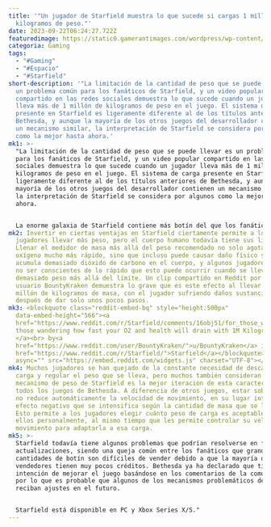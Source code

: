 ```yaml
---
title: '"Un jugador de Starfield muestra lo que sucede si cargas 1 millón de
  kilogramos de peso."'
date: 2023-09-22T06:24:27.722Z
featuredimage: https://static0.gamerantimages.com/wordpress/wp-content/uploads/2023/09/starfield-ship-formula-1-car.jpg?q=50&fit=contain&w=1140&h=&dpr=1.5
categoria: Gaming
tags:
  - "#Gaming"
  - "#Espacio"
  - "#Starfield"
short-description: '"La limitación de la cantidad de peso que se puede llevar es
  un problema común para los fanáticos de Starfield, y un video popular
  compartido en las redes sociales demuestra lo que sucede cuando un jugador
  lleva más de 1 millón de kilogramos de peso en el juego. El sistema de carga
  presente en Starfield es ligeramente diferente al de los títulos anteriores de
  Bethesda, y aunque la mayoría de los otros juegos del desarrollador contienen
  un mecanismo similar, la interpretación de Starfield se considera por algunos
  como la mejor hasta ahora.'
mk1: >-
  "La limitación de la cantidad de peso que se puede llevar es un problema común
  para los fanáticos de Starfield, y un video popular compartido en las redes
  sociales demuestra lo que sucede cuando un jugador lleva más de 1 millón de
  kilogramos de peso en el juego. El sistema de carga presente en Starfield es
  ligeramente diferente al de los títulos anteriores de Bethesda, y aunque la
  mayoría de los otros juegos del desarrollador contienen un mecanismo similar,
  la interpretación de Starfield se considera por algunos como la mejor hasta
  ahora.


  La enorme galaxia de Starfield contiene más botín del que los fanáticos podrían soñar, pero incluso un solo viaje corto a una base planetaria puede, en algunos casos, llevar a los jugadores a suficientes objetos como para llenar por completo sus bolsillos. Esto significa muchos viajes de ida y vuelta lentos a la nave de vez en cuando, pero incluso entonces, los jugadores con un pequeño compartimento de carga a bordo de su nave se encontrarán necesitando regresar frecuentemente a uno de los centros de Starfield para deshacerse de las pilas de objetos que les están pesando. Algunos jugadores han encontrado una solución efectiva a los problemas de almacenamiento del juego construyendo naves cómicamente grandes en Starfield que son capaces de transportar cientos de miles de kilogramos, pero tales proyectos son extremadamente costosos.
mk2: Invertir en ciertas ventajas en Starfield ciertamente permite a los
  jugadores llevar más peso, pero el cuerpo humano todavía tiene sus límites.
  Llenar el medidor de masa más allá del peso recomendado no solo agota el
  oxígeno mucho más rápido, sino que incluso puede causar daño físico si se
  acumula demasiado dióxido de carbono en el cuerpo, y algunos jugadores pueden
  no ser conscientes de lo rápido que esto puede ocurrir cuando se lleva
  demasiado peso más allá del límite. Un clip compartido en Reddit por el
  usuario BountyKraken demuestra lo grave que es este efecto al llevar más de 1
  millón de kilogramos de masa, con el jugador sufriendo daños sustanciales
  después de dar solo unos pocos pasos.
mk3: <blockquote class="reddit-embed-bq" style="height:500px"
  data-embed-height="566"><a
  href="https://www.reddit.com/r/Starfield/comments/16obj51/for_those_wandering_how_fast_your_o2_and_health/">For
  those wandering how fast your O2 and health will drain with 1M Kilogram.
  </a><br> by<a
  href="https://www.reddit.com/user/BountyKraken/">u/BountyKraken</a> in<a
  href="https://www.reddit.com/r/Starfield/">Starfield</a></blockquote><script
  async="" src="https://embed.reddit.com/widgets.js" charset="UTF-8"></script>
mk4: Muchos jugadores se han quejado de la constante necesidad de descargar
  carga y regular el peso que se lleva, pero muchos también consideran que el
  mecanismo de peso de Starfield es la mejor iteración de esta característica de
  todos los juegos de Bethesda. A diferencia de otros juegos, estar sobrecargado
  no reduce automáticamente la velocidad de movimiento, en su lugar introduce un
  efecto negativo que se intensifica según la cantidad de masa que se lleva.
  Esto permite a los jugadores elegir cuánto peso de carga es aceptable para
  ellos personalmente, al mismo tiempo que les permite controlar su velocidad de
  movimiento para adaptarla a esa carga.
mk5: >-
  Starfield todavía tiene algunos problemas que podrían resolverse en futuras
  actualizaciones, siendo una queja común entre los fanáticos que grandes
  cantidades de botín son difíciles de vender debido a que la mayoría de los
  vendedores tienen muy pocos créditos. Bethesda ya ha declarado que tiene la
  intención de mejorar el juego basándose en los comentarios de la comunidad,
  por lo que es probable que algunos de los mecanismos problemáticos del juego
  reciban ajustes en el futuro.


  Starfield está disponible en PC y Xbox Series X/S."
---
```

